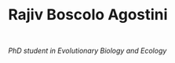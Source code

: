 <p style="font-size:30px"><b>Rajiv Boscolo Agostini</b></p><br>
<i>PhD student in Evolutionary Biology and Ecology</i><br>

